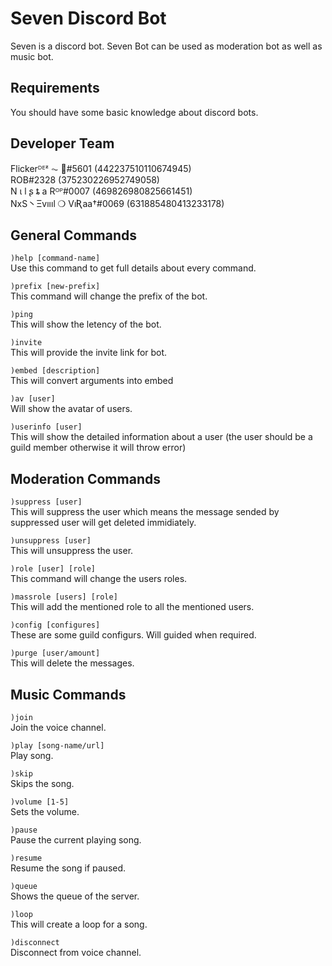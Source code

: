 # Seven Discord Bot
Seven is a discord bot. Seven Bot can be used as moderation bot as well as music bot.
## Requirements
You should have some basic knowledge about discord bots.
## Developer Team
Flickerᴰᴱᶻ ⏦ 🍁#5601 (442237510110674945)<br/>
ROB#2328 (375230226952749058)<br/>
N ι l ʂ ȶ a Rᴼᴾ#0007 (469826980825661451)<br/>
NxS丶Ξvıııl ❍ VıƦaa†#0069 (631885480413233178)<br/>
## General Commands
`)help [command-name]`<br/>
Use this command to get full details about every command. <br>

`)prefix [new-prefix]`<br/>
This command will change the prefix of the bot.<BR>

`)ping`<br/>
This will show the letency of the bot.<BR>

`)invite`<br/>
This will provide the invite link for bot.<BR>

`)embed [description]`<br/>
This will convert arguments into embed<BR>

`)av [user]`<br/>
Will show the avatar of users.<br>

`)userinfo [user]`<br>
This will show the detailed information about a user (the user should be a guild member otherwise it will throw error)<br>

## Moderation Commands
`)suppress [user]`<br/>
This will suppress the user which means the message sended by suppressed user will get deleted immidiately.<BR>

`)unsuppress [user]`<br/>
This will unsuppress the user.<BR>

`)role [user] [role]`<br/>
This command will change the users roles.<BR>
  
`)massrole [users] [role]`<br>
This will add the mentioned role to all the mentioned users.<br>

`)config [configures]`<br/>
These are some guild configurs. Will guided when required.<BR>

`)purge [user/amount]`<br/>
This will delete the messages.
## Music Commands
`)join`<br/>
Join the voice channel.<BR>

`)play [song-name/url]`<br/>
Play song.<br>

`)skip`<br/>
Skips the song.<br>

`)volume [1-5]`<br/>
Sets the volume.<br>

`)pause`<br/>
Pause the current playing song.<br>

`)resume`<br/>
Resume the song if paused.<br>

`)queue`<br/>
Shows the queue of the server.<br>

`)loop`<br>
This will create a loop for a song.<br>

`)disconnect`<br/>
Disconnect from voice channel. 
